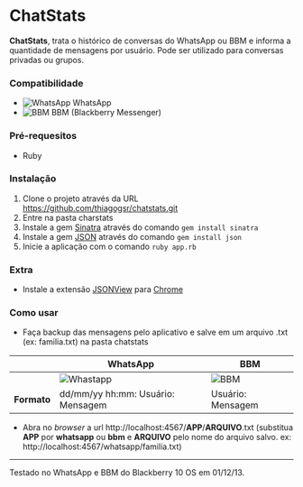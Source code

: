 # ChatStats
**ChatStats**, trata o histórico de conversas do WhatsApp ou BBM e informa a quantidade de mensagens por usuário. Pode ser utilizado para conversas privadas ou grupos.

### Compatibilidade
- ![WhatsApp](https://cdn4.iconfinder.com/data/icons/circle-network/52/whatsapp_social_circle-16.png) WhatsApp
- ![BBM](https://cdn3.iconfinder.com/data/icons/brands-applications/512/bbm-16.png) BBM (Blackberry Messenger)

### Pré-requesitos
* Ruby

### Instalação
1. Clone o projeto através da URL <https://github.com/thiagogsr/chatstats.git>
1. Entre na pasta charstats
1. Instale a gem [Sinatra](http://sinatrarb.com) através do comando `gem install sinatra`
1. Instale a gem [JSON](http://rubygems.org/gems/json) através do comando `gem install json`
1. Inicie a aplicação com o comando `ruby app.rb`

### Extra
* Instale a extensão [JSONView](https://chrome.google.com/webstore/detail/jsonview/chklaanhfefbnpoihckbnefhakgolnmc) para [Chrome](http://www.google.com/intl/pt-BR/chrome/)

### Como usar
* Faça backup das mensagens pelo aplicativo e salve em um arquivo .txt (ex: familia.txt) na pasta chatstats

| | WhatsApp | BBM |
| - | - | - |
| | ![Whastapp](https://photos-5.dropbox.com/t/0/AADxJ9JXHOIoRSbKJYEvAh8sZoPbXvdYyMs9oHUwRKPpsw/12/26720545/jpeg/1024x768/3/1385949600/0/2/whatsapp.jpg/2o2eEaTgcBOSYh0ZgdjGXfU54Nq4RIOKSbw8ZHx0MjE) | ![BBM](https://photos-2.dropbox.com/t/0/AAD_0-6m5o0DFwSlYAwu4BtmpmR8gNIimyoOlHXIUXE25g/12/26720545/jpeg/1024x768/3/1385949600/0/2/bbm.jpg/tDqXUuf8VZRetUzGw9QqfRyFzPrF3e6Jcuh-iGPULqM) |
| **Formato** | dd/mm/yy hh:mm: Usuário: Mensagem | Usuário: Mensagem |

* Abra no *browser* a url http://localhost:4567/**APP**/**ARQUIVO**.txt (substitua **APP** por **whatsapp** ou **bbm** e **ARQUIVO** pelo nome do arquivo salvo. ex: http://localhost:4567/whatsapp/familia.txt)

----
Testado no WhatsApp e BBM do Blackberry 10 OS em 01/12/13.